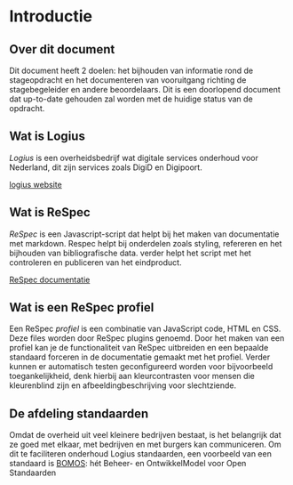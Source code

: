 # Introductie

## Over dit document
Dit document heeft 2 doelen: het bijhouden van informatie rond de stageopdracht en het documenteren van vooruitgang 
richting de stagebegeleider en andere beoordelaars. Dit is een doorlopend document dat up-to-date gehouden zal worden met
de huidige status van de opdracht. 

## Wat is Logius
<dfn>Logius</dfn> is een overheidsbedrijf wat digitale services onderhoud voor Nederland, dit zijn services zoals DigiD en Digipoort.  

[logius website](https://www.logius.nl/)

## Wat is ReSpec
<dfn>ReSpec</dfn> is een Javascript-script dat helpt bij het maken van documentatie met markdown. Respec helpt bij onderdelen zoals styling, refereren en het bijhouden van bibliografische data. verder helpt het script met het controleren en publiceren van het eindproduct.  

[ReSpec documentatie](https://respec.org/docs/)

## Wat is een ReSpec profiel
Een <a>ReSpec</a> <dfn>profiel</dfn> is een combinatie van JavaScript code, HTML en
CSS. Deze files worden door <a>ReSpec</a> plugins genoemd. Door het maken van een profiel kan je de functionaliteit van <a>ReSpec</a> uitbreiden en een bepaalde standaard
forceren in de documentatie gemaakt met het profiel. Verder kunnen er automatisch testen geconfigureerd worden voor
bijvoorbeeld toegankelijkheid, denk hierbij aan kleurcontrasten voor mensen die kleurenblind zijn en 
afbeeldingbeschrijving voor slechtziende.

## De afdeling standaarden
Omdat de overheid uit veel kleinere bedrijven bestaat, is het belangrijk dat ze goed met elkaar, met bedrijven en met burgers kan communiceren. Om dit te faciliteren onderhoud <a>Logius</a> standaarden, een voorbeeld van een standaard is [BOMOS](https://www.logius.nl/diensten/bomos): hét Beheer- en OntwikkelModel voor Open Standaarden 